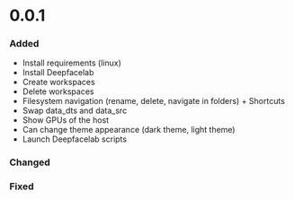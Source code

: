 # 0.0.1

### Added

- Install requirements (linux)
- Install Deepfacelab
- Create workspaces
- Delete workspaces
- Filesystem navigation (rename, delete, navigate in folders) + Shortcuts
- Swap data_dts and data_src
- Show GPUs of the host
- Can change theme appearance (dark theme, light theme)
- Launch Deepfacelab scripts

### Changed

### Fixed
